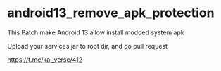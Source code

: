 # android13_remove_apk_protection
This Patch make Android 13 allow install modded system apk

Upload your services.jar to root dir, and do pull request

https://t.me/kai_verse/412
